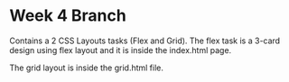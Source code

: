 # Week 4 Branch

Contains a 2 CSS Layouts tasks (Flex and Grid). The flex task is a 3-card design using flex layout and it is inside the index.html page.

The grid layout is inside the grid.html file.
